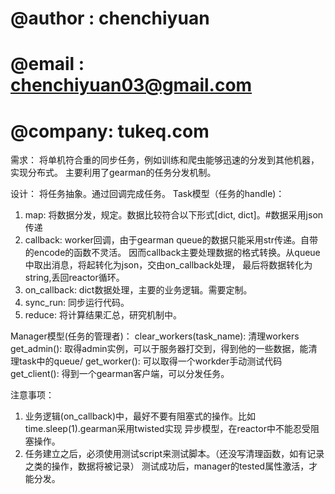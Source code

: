 # @author : chenchiyuan
# @email  : chenchiyuan03@gmail.com
# @company: tukeq.com

需求：
将单机符合重的同步任务，例如训练和爬虫能够迅速的分发到其他机器，实现分布式。
主要利用了gearman的任务分发机制。

设计：
将任务抽象。通过回调完成任务。
  Task模型（任务的handle)：
  1. map: 将数据分发，规定。数据比较符合以下形式[dict, dict]。#数据采用json传递
  2. callback: worker回调，由于gearman queue的数据只能采用str传递。自带的encode的函数不灵活。
  因而callback主要处理数据的格式转换。从queue中取出消息，将起转化为json，交由on_callback处理，
  最后将数据转化为string,丢回reactor循环。
  3. on_callback: dict数据处理，主要的业务逻辑。需要定制。
  4. sync_run: 同步运行代码。
  5. reduce: 将计算结果汇总，研究机制中。

  Manager模型(任务的管理者)：
  clear_workers(task_name): 清理workers
  get_admin(): 取得admin实例，可以于服务器打交到，得到他的一些数据，能清理task中的queue/
  get_worker(): 可以取得一个workder手动测试代码
  get_client(): 得到一个gearman客户端，可以分发任务。

注意事项：
  1. 业务逻辑(on_callback)中，最好不要有阻塞式的操作。比如time.sleep(1).gearman采用twisted实现
  异步模型，在reactor中不能忍受阻塞操作。
  2. 任务建立之后，必须使用测试script来测试脚本。（还没写清理函数，如有记录之类的操作，数据将被记录）
  测试成功后，manager的tested属性激活，才能分发。